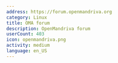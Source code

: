 ```yaml
---
address: https://forum.openmandriva.org
category: Linux
title: OMA forum
description: OpenMandriva forum
userCount: 403
icon: openmandriva.png
activity: medium
language: en_US
---
```

